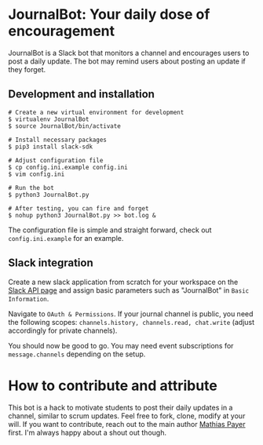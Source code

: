 # JournalBot: Your daily dose of encouragement

JournalBot is a Slack bot that monitors a channel and encourages users to
post a daily update. The bot may remind users about posting an update if
they forget.

## Development and installation

```
# Create a new virtual environment for development
$ virtualenv JournalBot
$ source JournalBot/bin/activate

# Install necessary packages
$ pip3 install slack-sdk

# Adjust configuration file
$ cp config.ini.example config.ini
$ vim config.ini

# Run the bot
$ python3 JournalBot.py

# After testing, you can fire and forget
$ nohup python3 JournalBot.py >> bot.log &
```

The configuration file is simple and straight forward, check out `config.ini.example` for an example.


## Slack integration

Create a new slack application from scratch for your workspace on the [Slack API page](https://api.slack.com/apps) and assign basic parameters such as "JournalBot" in `Basic Information`.

Navigate to `OAuth & Permissions`. If your journal channel is public, you need the following scopes: `channels.history, channels.read, chat.write` (adjust accordingly for private channels).

You should now be good to go. You may need event subscriptions for `message.channels` 
depending on the setup.


# How to contribute and attribute

This bot is a hack to motivate students to post their daily updates in a channel,
similar to scrum updates. Feel free to fork, clone, modify at your will. If you want to
contribute, reach out to the main author [Mathias Payer](https://nebelwelt.net) first.
I'm always happy about a shout out though.
